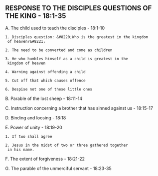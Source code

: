 ## RESPONSE TO THE DISCIPLES QUESTIONS OF THE KING - 18:1-35


 A. The child used to teach the disciples - 18:1-10

    1. Disciples question: &#8220;Who is the greatest in the kingdom
     of heaven?&#8221;

    2. The need to be converted and come as children

    3. He who humbles himself as a child is greatest in the
     kingdom of heaven

    4. Warning against offending a child

    5. Cut off that which causes offence

    6. Despise not one of these little ones

   B. Parable of the lost sheep - 18:11-14

   C. Instruction concerning a brother that has sinned against us -
    18:15-17

   D. Binding and loosing - 18:18

   E. Power of unity - 18:19-20

    1. If two shall agree

    2. Jesus in the midst of two or three gathered together
     in his name.

   F. The extent of forgiveness - 18:21-22

   G. The parable of the unmerciful servant - 18:23-35   
